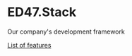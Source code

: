 ED47.Stack
==========

Our company's development framework

[List of features](https://github.com/ed47/ED47.Stack/wiki/Features)
